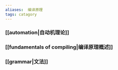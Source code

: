 ```yaml
---
aliases:  编译原理
tags: catagory
---
```



### [[automation|自动机理论]]
### [[fundamentals of compiling|编译原理概述]]
### [[grammar|文法]]
